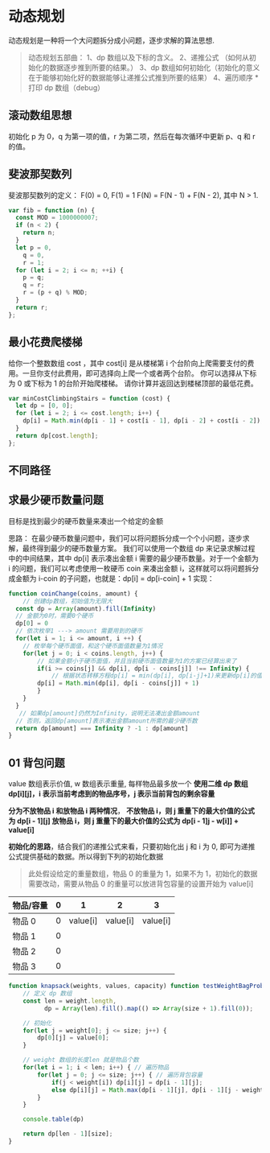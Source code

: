 # 动态规划

动态规划是一种将一个大问题拆分成小问题，逐步求解的算法思想.

> 动态规划五部曲：
> 1、dp 数组以及下标的含义。
> 2、递推公式 （如何从初始化的数据逐步推到所要的结果。）
> 3、dp 数组如何初始化（初始化的意义在于能够初始化好的数据能够让递推公式推到所要的结果）
> 4、遍历顺序 \* 打印 dp 数组（debug）

## 滚动数组思想

初始化 p 为 0，q 为第一项的值，r 为第二项，然后在每次循环中更新 p、q 和 r 的值。

## 斐波那契数列

斐波那契数列的定义： F(0) = 0, F(1) = 1
F(N) = F(N - 1) + F(N - 2), 其中 N > 1.

```js
var fib = function (n) {
  const MOD = 1000000007;
  if (n < 2) {
    return n;
  }
  let p = 0,
    q = 0,
    r = 1;
  for (let i = 2; i <= n; ++i) {
    p = q;
    q = r;
    r = (p + q) % MOD;
  }
  return r;
};
```

## 最小花费爬楼梯

给你一个整数数组 cost ，其中 cost[i] 是从楼梯第 i 个台阶向上爬需要支付的费用。一旦你支付此费用，即可选择向上爬一个或者两个台阶。
你可以选择从下标为 0 或下标为 1 的台阶开始爬楼梯。
请你计算并返回达到楼梯顶部的最低花费。

```js
var minCostClimbingStairs = function (cost) {
  let dp = [0, 0];
  for (let i = 2; i <= cost.length; i++) {
    dp[i] = Math.min(dp[i - 1] + cost[i - 1], dp[i - 2] + cost[i - 2]);
  }
  return dp[cost.length];
};
```

## 不同路径

## 求最少硬币数量问题

目标是找到最少的硬币数量来凑出一个给定的金额

思路：
在最少硬币数量问题中，我们可以将问题拆分成一个个小问题，逐步求解，最终得到最少的硬币数量方案。
我们可以使用一个数组 dp 来记录求解过程中的中间结果，其中 dp[i] 表示凑出金额 i 需要的最少硬币数量。对于一个金额为 i 的问题，我们可以考虑使用一枚硬币 coin 来凑出金额 i，这样就可以将问题拆分成金额为 i-coin 的子问题，也就是：dp[i] = dp[i-coin] + 1
实现：

```js
function coinChange(coins, amount) {
    // 创建dp数组，初始值为无限大
  const dp = Array(amount).fill(Infinity)
  // 金额为0时，需要0个硬币
  dp[0] = 0
  // 依次枚举1 ---> amount 需要用到的硬币
  for(let i = 1; i <= amount, i ++) {
    // 枚举每个硬币面值，和这个硬币面值数量为1情况
    for(let j = 0; i < coins.length, j++) {
        // 如果金额小于硬币面值，并且当前硬币面值数量为1的方案已经算出来了
        if(i >= coins[j] && dp[i], dp[i - coins[j]] !== Infinity) {
            // 根据状态转移方程dp[i] = min(dp[i], dp[i-j]+1)来更新dp[i]的值。
        dp[i] = Math.min(dp[i], dp[i - coins[j]] + 1)
        }
    }
  }
   // 如果dp[amount]仍然为Infinity，说明无法凑出金额amount
  // 否则，返回dp[amount]表示凑出金额amount所需的最少硬币数
  return dp[amount] === Infinity ? -1 : dp[amount]
}
```

## 01 背包问题

value 数组表示价值, w 数组表示重量, 每样物品最多放一个
**使用二维 dp 数组 dp[i\][j\]，i 表示当前考虑到的物品序号，j 表示当前背包的剩余容量**

**分为不放物品 i 和放物品 i 两种情况**，
**不放物品 i，则 j 重量下的最大价值的公式为 dp[i - 1][j]
放物品 i，则 j 重量下的最大价值的公式为 dp[i - 1]j - w[i]] + value[i]**

**初始化的思路**，结合我们的递推公式来看，只要初始化出 j 和 i 为 0, 即可为递推公式提供基础的数据。所以得到下列的初始化数据

> 此处假设给定的重量数组，物品 0 的重量为 1，如果不为 1，初始化的数据需要改动，需要从物品 0 的重量可以放进背包容量的设置开始为 value[i]

| 物品/容量 | 0   | 1        | 2        | 3        |
| --------- | --- | -------- | -------- | -------- |
| 物品 0    | 0   | value[i] | value[i] | value[i] |
| 物品 1    | 0   |          |
| 物品 2    | 0   |          |
| 物品 3    | 0   |          |

```js
function knapsack(weights, values, capacity) function testWeightBagProblem (weight, value, size) {
    // 定义 dp 数组
    const len = weight.length,
          dp = Array(len).fill().map(() => Array(size + 1).fill(0));

    // 初始化
    for(let j = weight[0]; j <= size; j++) {
        dp[0][j] = value[0];
    }

    // weight 数组的长度len 就是物品个数
    for(let i = 1; i < len; i++) { // 遍历物品
        for(let j = 0; j <= size; j++) { // 遍历背包容量
            if(j < weight[i]) dp[i][j] = dp[i - 1][j];
            else dp[i][j] = Math.max(dp[i - 1][j], dp[i - 1][j - weight[i]] + value[i]);
        }
    }

    console.table(dp)

    return dp[len - 1][size];
}
```
